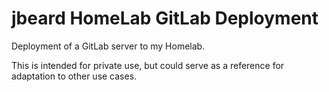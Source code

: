 # jbeard HomeLab GitLab Deployment

Deployment of a GitLab server to my Homelab.

This is intended for private use, but could serve as a reference for adaptation
to other use cases.
